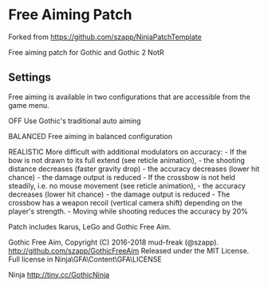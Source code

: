 Free Aiming Patch
=================

Forked from https://github.com/szapp/NinjaPatchTemplate


Free aiming patch for Gothic and Gothic 2 NotR


Settings
--------

Free aiming is available in two configurations that are accessible from the game menu.

OFF                     Use Gothic's traditional auto aiming

BALANCED                Free aiming in balanced configuration

REALISTIC               More difficult with additional modulators on accuracy:
                        - If the bow is not drawn to its full extend (see reticle animation),
                          - the shooting distance decreases (faster gravity drop)
                          - the accuracy decreases (lower hit chance)
                          - the damage output is reduced
                        - If the crossbow is not held steadily, i.e. no mouse movement (see reticle animation),
                          - the accuracy decreases (lower hit chance)
                          - the damage output is reduced
                        - The crossbow has a weapon recoil (vertical camera shift) depending on the player's strength.
                        - Moving while shooting reduces the accuracy by 20%


Patch includes Ikarus, LeGo and Gothic Free Aim.

Gothic Free Aim, Copyright (C) 2016-2018  mud-freak (@szapp).
<http://github.com/szapp/GothicFreeAim>
Released under the MIT License.
Full license in Ninja\GFA\Content\GFA\LICENSE


Ninja <http://tiny.cc/GothicNinja>
